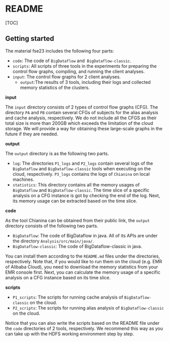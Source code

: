 # README

[TOC]

## Getting started

The material fse23 includes the following four parts:

- `code`: The code of `BigDataflow` and` BigDataflow-classic`.
- `scripts`: All scripts of three tools in the experiments for preparing the control flow graphs, compiling, and running the client analyses.
- `input`: The control flow graphs for 2 client analyses.
  - `output`:The results of 3 tools, including their logs and collected memory statistics of the clusters.																																																																																																																																																																																																																																																																																																																																																																																																																																																																																																																																																																																																																																																																																																																																																																																																																																																																																																																																																																																																																																																																																																																																																																																																																																																																																															

**input**

The `input` directory consists of 2 types of control flow graphs (CFG). The directory `PA`  and `PB` contain several CFGs of subjects for the alias analysis and cache analysis, respectively. We do not include all the CFGS as their total size is more than 200GB which exceeds the limitation of the cloud storage. We will provide a way for obtaining these large-scale graphs in the future if they are needed.

**output**

The `output` directory is as the following two parts.

- `log`: The directories `P1_logs`  and `P2_logs` contain several logs of the `BigDataflow` and `BigDataflow-classic` tools when executing on the cloud, respectively. `P3_logs` contains the logs of `Chianina` on local machines.
- `statistics`: This directory contains all the memory usages of  `BigDataflow` and `BigDataflow-classic`. The time slice of a specific analysis on a CFG instance is got by checking the end of the log. Next, its memory usage can be extracted based on the time slice.

**code**

As the tool Chianina can be obtained from their public link, the `output` directory consists of the following two parts.

- `BigDataflow`: The code of  BigDataflow in java. All of its APIs are under the directory `Analysis/src/main/java/`.
- `BigDataflow-classic`: The code of  BigDataflow-classic in java. 

You can install them according to the `README.md` files under the directories, respectively. Note that, if you would like to run them on the cloud (e.g. EMR of Alibaba Cloud), you need to download the memory statistics from your EMR console first. Next, you can calculate the memory usage of a specific analysis on a CFG instance based on its time slice.

**scripts**

- `P1_scripts`: The scripts for running cache analysis of `BigDataflow-classic` on the cloud.
- `P2_scripts`: The scripts for running alias analysis of `BigDataflow-classic` on the cloud.

Notice that you can also write the scripts based on the README file under the `code` directories of 2 tools,   respectively. We recommend this way as you can take up with the HDFS working environment step by step.



